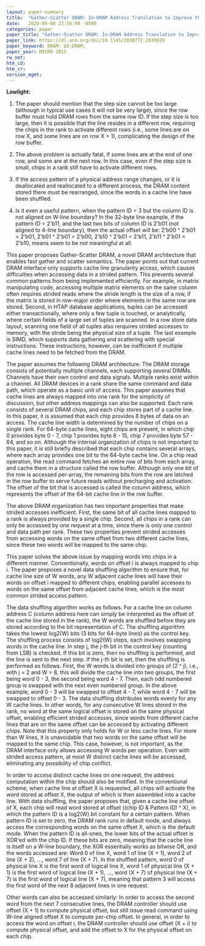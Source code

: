 ```yaml
---
layout: paper-summary
title:  "Gather-Scatter DRAM: In-DRAM Address Translation to Improve the Spatial Locality of Non-unit Strided Accesses"
date:   2020-09-08 23:56:00 -0500
categories: paper
paper_title: "Gather-Scatter DRAM: In-DRAM Address Translation to Improve the Spatial Locality of Non-unit Strided Accesses"
paper_link: https://dl.acm.org/doi/10.1145/2830772.2830820
paper_keyword: DRAM; GS-DRAM; 
paper_year: MICRO 2015
rw_set:
htm_cd:
htm_cr:
version_mgmt:
---
```


**Lowlight:**

1. The paper should mention that the step size cannot be too large (although in typical use cases it will not be
   very large), since the row buffer must hold DRAM rows from the same row ID. If the step size is too large,
   then it is possible that the line resides in a different row, requiring the chips in the rank to activate different
   rows (i.e., some lines are on row X, and some lines are on row X + 1), complicating the design of the row buffer.

2. The above problem is actually fatal, if some lines are at the end of one row, and some are at the next row. In this
   case, even if the step size is small, chips in a rank still have to activate different rows.

3. If the access pattern of a physical address range changes, or it is deallocated and reallocated to a different process,
   the DRAM content stored there must be rearranged, since the words in a cache line have been shuffled.

4. Is it even a useful pattern, when the pattern ID = 3 but the column ID is not aligned on W-line boundary?
   In the 32-byte line example, if the pattern ID = 2'b11, and the last two bits of column ID is 2'b01 
   (not aligned to 4-line boundary), then the actual offset will be:
   2'b00 ^ 2'b01 = 2'b01, 2'b01 ^ 2'b01 = 2'b00, 2'b10 ^ 2'b01 = 2'b11, 2'b11 ^ 2'b01 = 2'b10,
   means seem to be not meaningful at all.

This paper proposes Gather-Scatter DRAM, a novel DRAM architecture that enables fast gather and scatter semantics.
The paper points out that current DRAM interface only supports cache line granularity access, which causes difficulties
when accessing data in a strided pattern. This prevents several common patterns from being implemented efficiently.
For example, in matrix manipulating code, accessing multiple matrix elements on the same column often requires strided 
reads where the stride length is the size of a row, if the matrix is stored in row-major order where elements in the 
same row are stored. Second, in HTAP database applications, tuples can be accessed either transactionally,
where only a few tuple is touched, or analytically, where certain fields of a large set of tuples are scanned. In a row 
store data layout, scanning one field of all tuples also rerquires strided accesses to memory, with the stride being the 
physical size of a tuple. 
The last example is SIMD, which supports data gathering and scattering with special instructions. These instructions,
however, can be inefficient if multiple cache lines need to be fetched from the DRAM.

The paper assumes the following DRAM architecture. The DRAM storage consists of potentially multiple channels,
each supporting several DIMMs. Channels have their own control and data signals. Multiple ranks exist within a channel.
All DRAM devices in a rank share the same command and data path, which operate as a basic unit of access.
This paper assumes that cache lines are always mapped into one rank for the simplicity of discussion, but other address
mappings can also be supported.
Each rank consists of several DRAM chips, and each chip stores part of a cache line. In this paper, it is assumed that
each chip provides 8 bytes of data on an access. The cache line width is determined by the number of chips on a single 
rank. For 64-byte cache lines, eight chips are present, in which chip 0 provides byte 0 - 7, chip 1 provides byte 8 - 15,
chip 7 provides byte 57 - 64, and so on. 
Although the internal organization of chips is not important to this paper, it is still briefly described that each
chip contains several arrays, where each array provides one bit to the 64-byte cache line.
On a chip read operation, the read command fetches an entire row of bits from each array, and cache them in a structure
called the row buffer. Although only one bit of the row is accessed per-array, the remaining bits from the row are latched
in the row buffer to serve future reads without precharging and activation. The offset of the bit that is accessed is 
called the column address, which represents the offset of the 64-bit cache line in the row buffer.

The above DRAM organization has two important properties that make strided accesses inefficient. 
First, the same bit of all cache lines mapped to a rank is always provided by a single chip. Second, all chips in a rank 
can only be accessed by one request at a time, since there is only one control and data path per rank. 
These two properties prevent strided accesses from accessing words on the same offset from two different cache lines,
since these two words will be mapped to the same chip.

This paper solves the above issue by mapping words into chips in a different manner. Conventionally, words on offset i
is always mapped to chip i. The paper proposes a novel data shuffling algorithm to ensure that, for cache line size 
of W words, any W adjacent cache lines will have their words on offset i mapped to different chips, enabling parallel
accesses to words on the same offset from adjacent cache lines, which is the most common strided access pattern.

The data shuffling algorithm works as follows. For a cache line on column address C (column address here can simply be 
interpreted as the offset of the cache line stored in the rank), the W words are shuffled before they are stored according
to the bit representation of C. The shuffling algorithm takes the lowest log2(W) bits (3 bits for 64-byte lines) as the 
control key. The shuffling process consists of log2(W) steps, each involves swapping words in the cache line. 
In step j, the j-th bit in the control key (counting from LSB) is checked. If this bit is zero, then no shuffling is 
performed, and the line is sent to the next step. If the j-th bit is set, then the shuffling is performed as follows.
First, the W words is divided into groups of (2 ^ j), i.e., with j = 2 and W = 8, this will divide the cache line into
two groups, the first being word 0 - 3, the second being word 4 - 7. Then, each odd numbered group is swapped with the 
next even numbered group. In the above example, word 0 - 3 will be swapped to offset 4 - 7, while word 4 - 7 will be 
swapped to offset 0 - 3.
The data shuffling distributes words evenly for any W cache lines. In other words, for any consecutive W lines stored
in the rank, no word at the same logical offset is stored on the same physical offset, enabling efficient strided accesses,
since words from different cache lines that are on the same offset can be accessed by activating different chips.
Note that this property only holds for W or less cache lines. For more than W lines, it is unavoidable that two words
on the same offset will be mapped to the same chip. This case, however, is not important, as the DRAM interface only
allows accessing W words per operation. Even with strided access pattern, at most W distinct cache lines will be 
accessed, eliminating any possibility of chip conflict.

In order to access distinct cache lines on one request, the address computation within the chip should also be motified.
In the conventional scheme, when cache line at offset X is requested, all chips will activate the word stored at offset X,
the output of which is then assembled into a cache line.
With data shuffling, the paper proposes that, given a cache line offset of X, each chip will read word stored at offset
((chip ID & Pattern ID) ^ X), in which the pattern ID is a log2(W) bit constant for a certain pattern. When pattern ID
is set to zero, the DRAM rank runs in default mode, and always access the corresponding words on the same offset X, which
is the default mode.
When the pattern ID is all-ones, the lower bits of the actual offset is XOR'ed with the chip ID. If these bits are zero, 
meaning that the cache line is itself on a W-line boundary, the XOR essentially works as bitwise OR, and the words accessed 
are: Word 0 of line X, word 1 of line (X + 1), word 2 of line (X + 2), ..., word 7 of line (X + 7). 
In the shuffled pattern, word 0 of physical line X is the first word of logical line X, word 1 of physical line (X + 1)
is the first word of logical line (X + 1), ..., word (X + 7) of physical line (X + 7) is the first word of logical line (X + 7),
meaning that pattern 3 will access the first word of the next 8 adjacent lines in one request.

Other words can also be accessed similarly: In order to access the second word from the next 7 consecutive lines, the 
DRAM controller should use offset (X + 1) to compute physical offset, but still issue read command using W-line
aligned offset X to compute per-chip offset. In general, in order to access the word on offset i, the DRAM controller
should use offset (X + i) to compute physical offset, and add the offset to X for the physical offset on each chip.